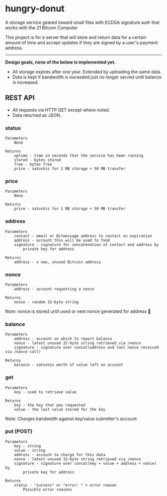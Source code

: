 # hungry-donut
A storage service geared toward small files with ECDSA signature auth that works with the 21 Bitcoin Computer

This project is for a server that will store and return data for a certain amount of time and accept updates if they are signed by a user's payment address.

***
**Design goals, none of the below is implemented yet.**

* All storage expires after one year. Extended by uploading the same data. 
* Data is kept if bandwidth is exceeded just no longer served until balance is increased.

## REST API

* All requests via HTTP GET except where noted.
* Data returned as JSON.

### status
    Parameters
        None

    Returns
        uptime - time in seconds that the service has been running
        stored - bytes stored
        free - bytes free
        price - satoshis for 1 MB storage + 50 MB transfer

### price
    Parameters
        None
        
    Returns
        price - satoshis for 1 MB storage + 50 MB transfer
    
### address
    Parameters
        contact - email or Bitmessage address to contact on expiration
        address - account this will be used to fund
        signature - signature for concatenation of contact and address by
            private key for address
        
    Returns
        address - a new, unused Bitcoin address

### nonce
    Parameters
        address - account requesting a nonce
        
    Returns
        nonce - random 32-byte string
        
Note: nonce is stored until used or next nonce generated for address

### balance
    Parameters
        address - account on which to report balance
        nonce - latest unused 32-byte string retrieved via /nonce
        signature - signature over concat(address and last nonce received via /nonce call)
        
    Returns
        balance - satoshis worth of value left on account

### get
    Parameters
        key - used to retrieve value
        
    Returns
        key - the key that was requested
        value - the last value stored for the key
        
Note: Charges bandwidth against key/value submitter's account.
        
### put (POST)
    Parameters
        key - string
        value - string
        address - account to charge for this data
        nonce - latest unused 32-byte string retrieved via /nonce
        signature - signature over concat(key + value + address + nonce) by 
            private key for address

    Returns
        status - "success" or "error: " + error reason
            Possible error reasons

